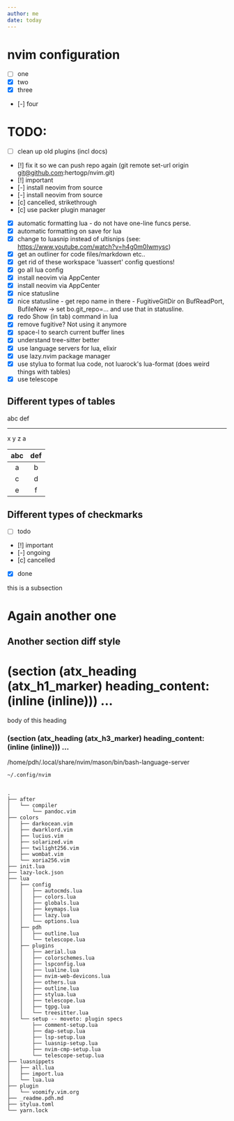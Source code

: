 ```yaml
---
author: me
date: today
---
```


# nvim configuration

- [ ] one
- [x] two
- [x] three
- [-] four


# TODO:


- [ ] clean up old plugins (incl docs)
- [!] fix it so we can push repo again (git remote set-url origin git@github.com:hertogp/nvim.git)
- [!] important
- [-] install neovim from source
- [-] install neovim from source
- [c] cancelled, strikethrough
- [c] use packer plugin manager
- [x] automatic formatting lua - do not have one-line funcs perse.
- [x] automatic formatting on save for lua
- [x] change to luasnip instead of ultisnips (see: https://www.youtube.com/watch?v=h4g0m0Iwmysc)
- [x] get an outliner for code files/markdown etc..
- [x] get rid of these workspace 'luassert' config questions!
- [x] go all lua config
- [x] install neovim via AppCenter
- [x] install neovim via AppCenter
- [x] nice statusline
- [x] nice statusline - get repo name in there - FugitiveGitDir on BufReadPort, BufileNew -> set bo.git_repo=... and use that in statusline.
- [x] redo Show (in tab) command in lua
- [x] remove fugitive? Not using it anymore
- [x] space-l to search current buffer lines
- [x] understand tree-sitter better
- [x] use language servers for lua, elixir
- [x] use lazy.nvim package manager
- [x] use stylua to format lua code, not luarock's lua-format (does weird things with tables)
- [x] use telescope

## Different types of tables
abc def
--- ---
 x   y
 z   a

|abc|def|
|:-:|:-:|
|a|b|
|c|d|
|e|f|


## Different types of checkmarks

- [ ] todo
- [!] important
- [-] ongoing
- [c] cancelled
- [x] done


this is a subsection

Again another one
=================

Another section diff style
--------------------------

# (section (atx_heading (atx_h1_marker) heading_content: (inline (inline))) ...
body of this heading

### (section (atx_heading (atx_h3_marker) heading_content: (inline (inline))) ...


/home/pdh/.local/share/nvim/mason/bin/bash-language-server


```
~/.config/nvim


.
├── after
│   └── compiler
│       └── pandoc.vim
├── colors
│   ├── darkocean.vim
│   ├── dwarklord.vim
│   ├── lucius.vim
│   ├── solarized.vim
│   ├── twilight256.vim
│   ├── wombat.vim
│   └── xoria256.vim
├── init.lua
├── lazy-lock.json
├── lua
│   ├── config
│   │   ├── autocmds.lua
│   │   ├── colors.lua
│   │   ├── globals.lua
│   │   ├── keymaps.lua
│   │   ├── lazy.lua
│   │   └── options.lua
│   ├── pdh
│   │   ├── outline.lua
│   │   └── telescope.lua
│   ├── plugins
│   │   ├── aerial.lua
│   │   ├── colorschemes.lua
│   │   ├── lspconfig.lua
│   │   ├── lualine.lua
│   │   ├── nvim-web-devicons.lua
│   │   ├── others.lua
│   │   ├── outline.lua
│   │   ├── stylua.lua
│   │   ├── telescope.lua
│   │   ├── tgpg.lua
│   │   └── treesitter.lua
│   └── setup -- moveto: plugin specs
│       ├── comment-setup.lua
│       ├── dap-setup.lua
│       ├── lsp-setup.lua
│       ├── luasnip-setup.lua
│       ├── nvim-cmp-setup.lua
│       └── telescope-setup.lua
├── luasnippets
│   ├── all.lua
│   ├── import.lua
│   └── lua.lua
├── plugin
│   └── voomify.vim.org
├── _readme.pdh.md
├── stylua.toml
└── yarn.lock
```

